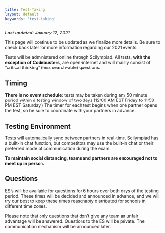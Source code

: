 ```yaml
---
title: Test-Taking 
layout: default
keywords: 'test-taking'
---
```


*Last updated: January 12, 2021*

This page will continue to be updated as we finalize more details. Be sure to check back later for more information regarding our 2021 events.

Tests will be administered online through Scilympiad. All tests, **with the exception of Codebusters**, are open-internet and will mainly consist of “critical thinking” (less search-able) questions.

## Timing

**There is no event schedule**: tests may be taken during any 50 minute period within a testing window of two days (12:00 AM EST Friday to 11:59 PM EST Saturday.) The timer for each test begins when one partner opens the test, so be sure to coordinate with your partners in advance.

## Testing Environment

Tests will automatically sync between partners in real-time. Scilympiad has a built-in chat function, but competitors may use the built-in chat or their preferred mode of communication during the exam.

**To maintain social distancing, teams and partners are encouraged not to meet up in person.**

## Questions

ES’s will be available for questions for 6 hours over both days of the testing period. These times will be decided and announced in advance, and we will try our best to keep these times reasonably distributed for schools in different time zones.

Please note that only questions that don’t give any team an unfair advantage will be answered. Questions to the ES will be private. The communication mechanism will be announced later.
